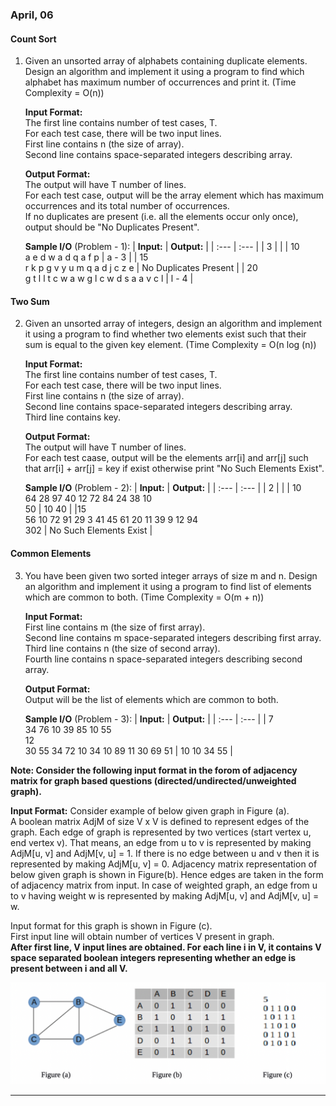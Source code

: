 ### April, 06

#### Count Sort

1. Given an unsorted array of alphabets containing duplicate elements. Design an algorithm and implement it using a program to find which alphabet has maximum number of occurrences and print it. (Time Complexity = O(n))

    **Input Format:**</br>
    The first line contains number of test cases, T.</br>
    For each test case, there will be two input lines.</br>
    First line contains n (the size of array).</br>
    Second line contains space-separated integers describing array.</br>

    **Output Format:**</br>
    The output will have T number of lines.</br>
    For each test case, output will be the array element which has maximum occurrences and its total number of occurrences.</br>
    If no duplicates are present (i.e. all the elements occur only once), output should be "No Duplicates Present".</br>

    **Sample I/O** (Problem - 1):
    | **Input:** | **Output:** |
    | :---       | :---        |
    | 3          |             |
    | 10</br>a e d w a d q a f p | a - 3 |
    | 15</br>r k p g v y u m q a d j c z e | No Duplicates Present |
    | 20</br>g t l l t c w a w g l c w d s a a v c l | l - 4 |

#### Two Sum

2. Given an unsorted array of integers, design an algorithm and implement it using a program to find whether two elements exist such that their sum is equal to the given key element. (Time Complexity = O(n log (n))

    **Input Format:**</br>
    The first line contains number of test cases, T.</br>
    For each test case, there will be two input lines.</br>
    First line contains n (the size of array).</br>
    Second line contains space-separated integers describing array.</br>
    Third line contains key.</br>

    **Output Format:**</br>
    The output will have T number of lines.</br>
    For each test caase, output will be the elements arr[i] and arr[j] such that arr[i] + arr[j] = key if exist otherwise print "No Such Elements Exist".</br>

    **Sample I/O** (Problem - 2):
    | **Input:** | **Output:** |
    | :---       | :---        |
    | 2          |             |
    | 10</br>64 28 97 40 12 72 84 24 38 10</br>50 | 10 40 |
    |15</br>56 10 72 91 29 3 41 45 61 20 11 39 9 12 94</br>302 | No Such Elements Exist |

#### Common Elements

3. You have been given two sorted integer arrays of size m and n. Design an algorithm and implement it using a program to find list of elements which are common to both. (Time Complexity = O(m + n))

    **Input Format:**</br>
    First line contains m (the size of first array).</br>
    Second line contains m space-separated integers describing first array.</br>
    Third line contains n (the size of second array).</br>
    Fourth line contains n space-separated integers describing second array.</br>

    **Output Format:**</br>
    Output will be the list of elements which are common to both.</br>

    **Sample I/O** (Problem - 3):
    | **Input:** | **Output:** |
    | :---       | :---        |
    | 7</br>34 76 10 39 85 10 55</br>12</br>30 55 34 72 10 34 10 89 11 30 69 51 | 10 10 34 55 |

**Note: Consider the following input format in the forom of adjacency matrix for graph based questions (directed/undirected/unweighted graph).**

**Input Format:** Consider example of below given graph in Figure (a).</br>
A boolean matrix AdjM of size V x V is defined to represent edges of the graph. Each edge of graph is represented by two vertices (start vertex u, end vertex v). That means, an edge from u to v is represented by making AdjM[u, v] and AdjM[v, u] = 1. If there is no edge between u and v then it is represented by making AdjM[u, v] = 0. Adjacency matrix representation of below given graph is shown in Figure(b). Hence edges are taken in the form of adjacency matrix from input. In case of weighted graph, an edge from u to v having weight w is represented by making AdjM[u, v] and AdjM[v, u] = w.</br>

Input format for this graph is shown in Figure (c).</br>
First input line will obtain number of vertices V present in graph.</br>
**After first line, V input lines are obtained. For each line i in V, it contains V space separated boolean integers representing whether an edge is present between i and all V.**</br>


![graph](/PCS-409/Week_5/pictures/picture.png "graph representation")

---
